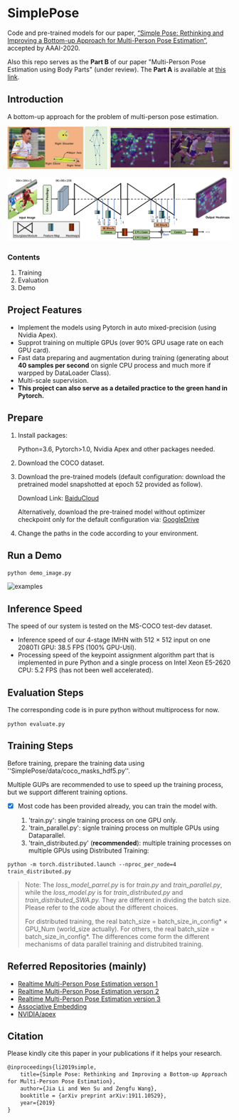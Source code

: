 # SimplePose

Code and pre-trained models for our paper, [“Simple Pose: Rethinking and Improving a Bottom-up Approach for Multi-Person Pose Estimation”](https://arxiv.org/abs/1911.10529), accepted by AAAI-2020. 

Also this repo serves as the **Part B** of our paper "Multi-Person Pose Estimation using Body Parts" (under review). The **Part A** is available at [this link](https://github.com/jialee93/Multi-Person-Pose-using-Body-Parts).



## Introduction

A bottom-up approach for the problem of multi-person pose estimation.

![heatmap](visulizatoin/2987.Figure2.png)

![network](visulizatoin/2987.Figure3.png)

### Contents

1. Training  
2. Evaluation 
3. Demo

## Project Features

- Implement the models using Pytorch in auto mixed-precision (using Nvidia Apex).
- Supprot training on multiple GPUs (over 90% GPU usage rate on each GPU card).
- Fast data preparing and augmentation during training (generating about **40 samples per second** on signle CPU process and much more if warpped by DataLoader Class).
- Multi-scale supervision.
- **This project can also serve as a detailed practice to the green hand in Pytorch.**

## Prepare

1. Install packages:

   Python=3.6, Pytorch>1.0, Nvidia Apex and other packages needed.

2. Download the COCO dataset.

3. Download the pre-trained models (default configuration: download the pretrained model snapshotted at epoch 52 provided as follow).

   Download Link: [BaiduCloud](https://pan.baidu.com/s/1X7nGC-7CliP1iKgIfsBMUg)

   Alternatively, download the pre-trained model without optimizer checkpoint only for the default configuration via: [GoogleDrive](https://drive.google.com/open?id=1gLa2oNxnbFPo0BjnpPaiAmWJwyND8wkA)

4. Change the paths in the code according to your environment.

## Run a Demo

`python demo_image.py`

![examples](visulizatoin/examples.png)

## Inference Speed

The speed of our system is tested on the MS-COCO test-dev dataset. 

- Inference speed of our 4-stage IMHN with 512 × 512 input on one 2080TI GPU: 38.5 FPS (100% GPU-Util). 
- Processing speed of the keypoint assignment algorithm part that is implemented in pure Python and a single process on Intel Xeon E5-2620 CPU: 5.2 FPS (has not been well accelerated). 

## Evaluation Steps

The corresponding code is in pure python without multiprocess for now.

`python evaluate.py` 

## Training Steps

Before training, prepare the training data using ''SimplePose/data/coco_masks_hdf5.py''.

Multiple GUPs are recommended to use to speed up the training process, but we support different training options. 

- [x] Most code has been provided already, you can train the model with.

  1.  'train.py': single training process on one GPU only.
  2.  'train_parallel.py': signle training process on multiple GPUs using Dataparallel.
  3.  'train_distributed.py' (**recommended**): multiple training processes on multiple GPUs using Distributed Training:

```shell
python -m torch.distributed.launch --nproc_per_node=4 train_distributed.py
```

> Note:  The *loss_model_parrel.py* is for *train.py* and *train_parallel.py*, while the *loss_model.py* is for *train_distributed.py* and *train_distributed_SWA.py.* They are different in dividing the batch size. Please refer to the code about the different choices. 
>
> For distributed training, the real batch_size = batch_size_in_config* × GPU_Num (world_size actually). For others, the real batch_size = batch_size_in_config*. The differences come form the different mechanisms of data parallel training and distrubited training. 

## Referred Repositories (mainly)

- [Realtime Multi-Person Pose Estimation verson 1](https://github.com/michalfaber/keras_Realtime_Multi-Person_Pose_Estimation)
- [Realtime Multi-Person Pose Estimation verson 2](https://github.com/anatolix/keras_Realtime_Multi-Person_Pose_Estimation)
- [Realtime Multi-Person Pose Estimation version 3](https://github.com/ZheC/Realtime_Multi-Person_Pose_Estimation)
- [Associative Embedding](https://github.com/princeton-vl/pose-ae-train)
- [NVIDIA/apex](https://github.com/NVIDIA/apex)

## Citation

Please kindly cite this paper in your publications if it helps your research.

```
@inproceedings{li2019simple,
	title={Simple Pose: Rethinking and Improving a Bottom-up Approach for Multi-Person Pose Estimation},
	author={Jia Li and Wen Su and Zengfu Wang},
	booktitle = {arXiv preprint arXiv:1911.10529},
	year={2019}
}
```
